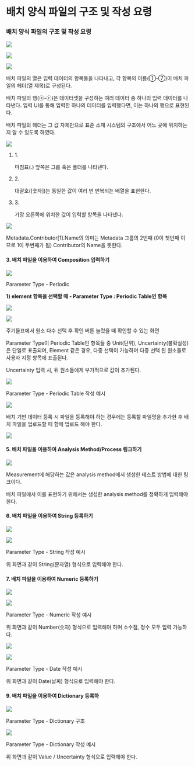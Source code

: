 # 배치 양식 파일의 구조 및 작성 요령

### 배치 양식 파일의 구조 및 작성 요령

![](https://2876966272-files.gitbook.io/\~/files/v0/b/gitbook-x-prod.appspot.com/o/spaces%2FOwRsey49TEQIRDSGG3Db%2Fuploads%2F8IKuaXnEyISqteb3eGIV%2Fimage.png?alt=media\&token=de0a1db2-96f1-4384-9e5d-9a4675f51c33)

![](https://2876966272-files.gitbook.io/\~/files/v0/b/gitbook-x-prod.appspot.com/o/spaces%2FOwRsey49TEQIRDSGG3Db%2Fuploads%2FfvFHqgqGqz6G5qRscVMs%2Fimage.png?alt=media\&token=d27c657d-1f0d-4a77-b8ea-9dc3c543430d)

![](https://2876966272-files.gitbook.io/\~/files/v0/b/gitbook-x-prod.appspot.com/o/spaces%2FOwRsey49TEQIRDSGG3Db%2Fuploads%2F3pDuV8aaC8NmZGekX1qF%2Fimage.png?alt=media\&token=57f645b0-5eb8-49fa-8dd8-69b43c64054f)

배치 파일의 열은 입력 데이터의 항목들을 나타내고, 각 항목의 이름(①-⑦)이 배치 파일의 헤더(열 제목)로 구성된다.

배치 파일의 행(ⓐ-ⓒ)은 데이터셋을 구성하는 여러 데이터 중 하나의 입력 데이터를 나타낸다. 입력 UI를 통해 입력한 하나의 데이터를 입력했다면, 이는 하나의 행으로 표현된다.

배치 파일의 헤더는 그 값 자체만으로 표준 소재 시스템의 구조에서 어느 곳에 위치하는지 알 수 있도록 하였다.

![](https://2876966272-files.gitbook.io/\~/files/v0/b/gitbook-x-prod.appspot.com/o/spaces%2FOwRsey49TEQIRDSGG3Db%2Fuploads%2FfThyz9fzRu7HJ8Mw8LFr%2Fimage.png?alt=media\&token=86aec496-b0c7-4eb0-81f4-38391e9cb3e1)

1.  1\.

    마침표(.) 앞쪽은 그룹 혹은 폴더를 나타낸다.
2.  2\.

    대괄호(\[숫자])는 동일한 값이 여러 번 반복되는 배열을 표현한다.
3.  3\.

    가장 오른쪽에 위치한 값이 입력할 항목을 나타낸다.

![](https://2876966272-files.gitbook.io/\~/files/v0/b/gitbook-x-prod.appspot.com/o/spaces%2FOwRsey49TEQIRDSGG3Db%2Fuploads%2F4Pmo1BsZkIUM5HS5P9pW%2Fimage.png?alt=media\&token=dd899da5-0e51-4ff9-83ce-1c30e8a041e9)

Metadata.Contributor\[1].Name의 의미는 Metadata 그룹의 2번째 (0이 첫번째 이므로 1이 두번째가 됨) Contributor의 Name을 뜻한다.

#### 3. 배치 파일을 이용하여 Composition 입력하기 <a href="#3.-composition" id="3.-composition"></a>

![](https://2876966272-files.gitbook.io/\~/files/v0/b/gitbook-x-prod.appspot.com/o/spaces%2FOwRsey49TEQIRDSGG3Db%2Fuploads%2FDFbOlL5gfS4q03rrc8ec%2Fimage.png?alt=media\&token=eba0e94d-7e32-4610-a409-ba81ffb99875)

Parameter Type - Periodic

**1) element 항목을 선택할 때 - Parameter Type : Periodic Table인 항목**

![](https://2876966272-files.gitbook.io/\~/files/v0/b/gitbook-x-prod.appspot.com/o/spaces%2FOwRsey49TEQIRDSGG3Db%2Fuploads%2FKrg6K8HYlVf47DWbbfVK%2Fimage.png?alt=media\&token=008731a7-6d80-4668-bf57-7468349ce86c)

![](https://2876966272-files.gitbook.io/\~/files/v0/b/gitbook-x-prod.appspot.com/o/spaces%2FOwRsey49TEQIRDSGG3Db%2Fuploads%2FGM5ohLnQBg3GE22ILChj%2Fimage.png?alt=media\&token=3b8c037f-df3a-4a5f-bf9a-aca3d74127fa)

주기율표에서 원소 다수 선택 후 확인 버튼 눌렀을 때 확인할 수 있는 화면

Parameter Type이 Periodic Table인 항목들 중 Unit(단위), Uncertainty(불확실성)은 단일로 표출되며, Element 같은 경우, 다중 선택이 가능하며 다중 선택 된 원소들로 사용자 지정 항목에 표출된다.

Uncertainty 입력 시, 뒤 원소들에게 부가적으로 값이 추가된다.

![](https://2876966272-files.gitbook.io/\~/files/v0/b/gitbook-x-prod.appspot.com/o/spaces%2FOwRsey49TEQIRDSGG3Db%2Fuploads%2Fe0wkGfKUtjpUKgOb6VwC%2Fimage.png?alt=media\&token=35d8eaea-a709-4870-93fe-e1e706583b2d)

Parameter Type - Periodic Table 작성 예시

![](https://2876966272-files.gitbook.io/\~/files/v0/b/gitbook-x-prod.appspot.com/o/spaces%2FOwRsey49TEQIRDSGG3Db%2Fuploads%2F2PU0SkSaTWVLRSW505Ss%2Fimage.png?alt=media\&token=ae3b9564-0baa-4361-b494-cf45fbb421e0)

배치 기반 데이터 등록 시 파일을 등록해야 하는 경우에는 등록할 파일명을 추가한 후 배치 파일을 업로드할 때 함께 업로드 해야 한다.

![](https://2876966272-files.gitbook.io/\~/files/v0/b/gitbook-x-prod.appspot.com/o/spaces%2FOwRsey49TEQIRDSGG3Db%2Fuploads%2FSYao8Nbcv0BmLF2YQBIS%2Fimage.png?alt=media\&token=3305dafc-924c-4285-9d5c-1999bbfa9801)

#### 5. 배치 파일을 이용하여 Analysis Method/Process 링크하기 <a href="#5.-analysis-method-process" id="5.-analysis-method-process"></a>

![](https://2876966272-files.gitbook.io/\~/files/v0/b/gitbook-x-prod.appspot.com/o/spaces%2FOwRsey49TEQIRDSGG3Db%2Fuploads%2F1h6J1o6Ycrq6eblBCiJL%2Fimage.png?alt=media\&token=eced8dff-2bbf-460c-8f26-1e00860e9149)

Measurement에 해당하는 값은 analysis method에서 생성한 테스트 방법에 대한 링크이다.

배치 파일에서 이를 표현하기 위해서는 생성한 analysis method를 정확하게 입력해야 한다.

#### 6. 배치 파일을 이용하여 String 등록하기 <a href="#6.-string" id="6.-string"></a>

![](https://2876966272-files.gitbook.io/\~/files/v0/b/gitbook-x-prod.appspot.com/o/spaces%2FOwRsey49TEQIRDSGG3Db%2Fuploads%2FViqp8rk8hXjnQkTdqu5G%2Fimage.png?alt=media\&token=8b1cc0d6-6f5c-4fa2-ae3c-974ea7d9113f)

![](https://2876966272-files.gitbook.io/\~/files/v0/b/gitbook-x-prod.appspot.com/o/spaces%2FOwRsey49TEQIRDSGG3Db%2Fuploads%2FKzi8EVrM76bxIdBwQC1a%2Fimage.png?alt=media\&token=e9bbd6ab-bc2d-460e-858e-796f8d835d19)

Parameter Type - String 작성 예시

위 화면과 같이 String(문자열) 형식으로 입력해야 한다.

#### 7. 배치 파일을 이용하여 Numeric 등록하기 <a href="#7.-numeric" id="7.-numeric"></a>

![](https://2876966272-files.gitbook.io/\~/files/v0/b/gitbook-x-prod.appspot.com/o/spaces%2FOwRsey49TEQIRDSGG3Db%2Fuploads%2FwIOTui0Tag1qTknJLrd2%2Fimage.png?alt=media\&token=830aa7b5-d0b2-43bd-bb6e-f0596c1d8868)

![](https://2876966272-files.gitbook.io/\~/files/v0/b/gitbook-x-prod.appspot.com/o/spaces%2FOwRsey49TEQIRDSGG3Db%2Fuploads%2FS7qi6YD2nLfrGPRYhuSO%2Fimage.png?alt=media\&token=6b792568-ac97-4dd2-9640-ff3bdda13720)

Parameter Type - Numeric 작성 예시

위 화면과 같이 Number(숫자) 형식으로 입력해야 하며 소수점, 정수 모두 입력 가능하다.

![](https://2876966272-files.gitbook.io/\~/files/v0/b/gitbook-x-prod.appspot.com/o/spaces%2FOwRsey49TEQIRDSGG3Db%2Fuploads%2FMiNnaV4U78iIXt24Oeet%2Fimage.png?alt=media\&token=241e1d6f-5eab-4d16-8cd3-1d98efd769ba)

![](https://2876966272-files.gitbook.io/\~/files/v0/b/gitbook-x-prod.appspot.com/o/spaces%2FOwRsey49TEQIRDSGG3Db%2Fuploads%2FRiGkFevwpCRDvwdfnOok%2Fimage.png?alt=media\&token=80e7c601-41ce-4111-889c-e3ec700883c0)

Parameter Type - Date 작성 예시

위 화면과 같이 Date(날짜) 형식으로 입력해야 한다.

#### 9. 배치 파일을 이용하여 Dictionary 등록하 <a href="#9.-dictionary" id="9.-dictionary"></a>

![](https://2876966272-files.gitbook.io/\~/files/v0/b/gitbook-x-prod.appspot.com/o/spaces%2FOwRsey49TEQIRDSGG3Db%2Fuploads%2FEWo1I49LR2LJSVZZdNLV%2Fimage.png?alt=media\&token=bdb5c1a4-fe3f-4933-9728-6d8f44c6c831)

Parameter Type - Dictionary 구조

![](https://2876966272-files.gitbook.io/\~/files/v0/b/gitbook-x-prod.appspot.com/o/spaces%2FOwRsey49TEQIRDSGG3Db%2Fuploads%2FJyndiOTMYQQLCOB7ogR5%2Fimage.png?alt=media\&token=e1c9c35f-3ca2-4283-9a23-e6f54f4e3c30)

Parameter Type - Dictionary 작성 예시

위 화면과 같이 Value / Uncertainty 형식으로 입력해야 한다.
